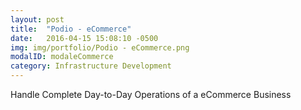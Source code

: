 ```yaml
---
layout: post
title:  "Podio - eCommerce"
date:   2016-04-15 15:08:10 -0500
img: img/portfolio/Podio - eCommerce.png
modalID: modaleCommerce
category: Infrastructure Development
---
```

Handle Complete Day-to-Day Operations of a eCommerce Business